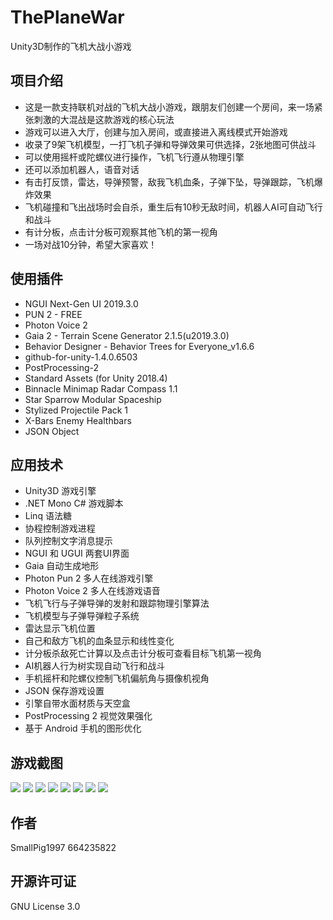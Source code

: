 # ThePlaneWar
Unity3D制作的飞机大战小游戏

## 项目介绍
* 这是一款支持联机对战的飞机大战小游戏，跟朋友们创建一个房间，来一场紧张刺激的大混战是这款游戏的核心玩法
* 游戏可以进入大厅，创建与加入房间，或直接进入离线模式开始游戏
* 收录了9架飞机模型，一打飞机子弹和导弹效果可供选择，2张地图可供战斗
* 可以使用摇杆或陀螺仪进行操作，飞机飞行遵从物理引擎
* 还可以添加机器人，语音对话
* 有击打反馈，雷达，导弹预警，敌我飞机血条，子弹下坠，导弹跟踪，飞机爆炸效果
* 飞机碰撞和飞出战场时会自杀，重生后有10秒无敌时间，机器人AI可自动飞行和战斗
* 有计分板，点击计分板可观察其他飞机的第一视角
* 一场对战10分钟，希望大家喜欢！

## 使用插件
* NGUI Next-Gen UI 2019.3.0
* PUN 2 - FREE
* Photon Voice 2
* Gaia 2 - Terrain Scene Generator 2.1.5(u2019.3.0)
* Behavior Designer - Behavior Trees for Everyone_v1.6.6
* github-for-unity-1.4.0.6503
* PostProcessing-2
* Standard Assets (for Unity 2018.4)
* Binnacle Minimap Radar Compass 1.1
* Star Sparrow Modular Spaceship
* Stylized Projectile Pack 1
* X-Bars Enemy Healthbars
* JSON Object

## 应用技术
* Unity3D 游戏引擎
* .NET Mono C# 游戏脚本
* Linq 语法糖
* 协程控制游戏进程
* 队列控制文字消息提示
* NGUI 和 UGUI 两套UI界面
* Gaia 自动生成地形
* Photon Pun 2 多人在线游戏引擎
* Photon Voice 2 多人在线游戏语音
* 飞机飞行与子弹导弹的发射和跟踪物理引擎算法
* 飞机模型与子弹导弹粒子系统
* 雷达显示飞机位置
* 自己和敌方飞机的血条显示和线性变化
* 计分板杀敌死亡计算以及点击计分板可查看目标飞机第一视角
* AI机器人行为树实现自动飞行和战斗
* 手机摇杆和陀螺仪控制飞机偏航角与摄像机视角
* JSON 保存游戏设置
* 引擎自带水面材质与天空盒
* PostProcessing 2 视觉效果强化
* 基于 Android 手机的图形优化

## 游戏截图
<img src="https://github.com/664235822/ThePlaneWar/raw/master/img/psc.jpeg" />
<img src="https://github.com/664235822/ThePlaneWar/raw/master/img/psc (1).jpeg" />
<img src="https://github.com/664235822/ThePlaneWar/raw/master/img/psc (2).jpeg" />
<img src="https://github.com/664235822/ThePlaneWar/raw/master/img/psc (3).jpeg" />
<img src="https://github.com/664235822/ThePlaneWar/raw/master/img/psc (4).jpeg" />
<img src="https://github.com/664235822/ThePlaneWar/raw/master/img/psc (5).jpeg" />
<img src="https://github.com/664235822/ThePlaneWar/raw/master/img/psc (6).jpeg" />
<img src="https://github.com/664235822/ThePlaneWar/raw/master/img/psc (7).jpeg" />

## 作者
SmallPig1997 664235822

## 开源许可证
GNU License 3.0
